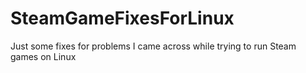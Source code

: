 # SteamGameFixesForLinux
Just some fixes for problems I came across while trying to run Steam games on Linux
